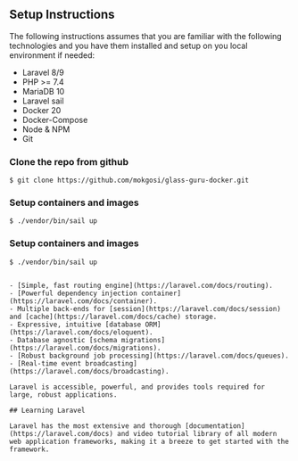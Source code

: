 ## Setup Instructions

The following instructions assumes that you are familiar with the following technologies and you have them installed and setup on you local environment if needed:

- Laravel 8/9
- PHP >= 7.4
- MariaDB 10
- Laravel sail
- Docker 20
- Docker-Compose
- Node & NPM
- Git

### Clone the repo from github 
```
$ git clone https://github.com/mokgosi/glass-guru-docker.git
```

### Setup containers and images
```
$ ./vendor/bin/sail up 
```

### Setup containers and images
```
$ ./vendor/bin/sail up 


- [Simple, fast routing engine](https://laravel.com/docs/routing).
- [Powerful dependency injection container](https://laravel.com/docs/container).
- Multiple back-ends for [session](https://laravel.com/docs/session) and [cache](https://laravel.com/docs/cache) storage.
- Expressive, intuitive [database ORM](https://laravel.com/docs/eloquent).
- Database agnostic [schema migrations](https://laravel.com/docs/migrations).
- [Robust background job processing](https://laravel.com/docs/queues).
- [Real-time event broadcasting](https://laravel.com/docs/broadcasting).

Laravel is accessible, powerful, and provides tools required for large, robust applications.

## Learning Laravel

Laravel has the most extensive and thorough [documentation](https://laravel.com/docs) and video tutorial library of all modern web application frameworks, making it a breeze to get started with the framework.
